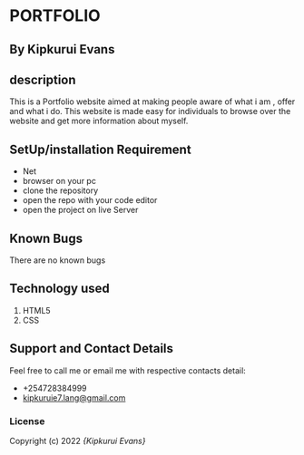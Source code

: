# PORTFOLIO
## By Kipkurui Evans
## description
This is a Portfolio website aimed at making people aware of what i am , offer and what i do. This website is made easy for individuals to browse over the website and get more information about myself.
## SetUp/installation Requirement
* Net
* browser on your pc
* clone the repository
* open the repo with your code editor
* open the project on live Server
## Known Bugs
There are no known bugs
## Technology used
1. HTML5
2. CSS
## Support and Contact Details
Feel free to call me or email me with respective contacts detail:
* +254728384999
* kipkuruie7.lang@gmail.com
### License
Copyright (c) 2022 *{Kipkurui Evans}*